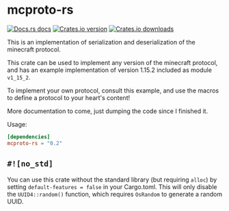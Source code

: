 # mcproto-rs

[![Docs.rs docs](https://docs.rs/mcproto-rs/badge.svg)](https://docs.rs/mcproto-rs)
[![Crates.io version](https://img.shields.io/crates/v/mcproto-rs.svg)](https://crates.io/crates/mcproto-rs)
[![Crates.io downloads](https://img.shields.io/crates/d/mcproto-rs.svg)](https://crates.io/crates/mcproto-rs)

This is an implementation of serialization and deserialization of the minecraft protocol.

This crate can be used to implement any version of the minecraft protocol, and has an example implementation of version 
1.15.2 included as module `v1_15_2`.

To implement your own protocol, consult this example, and use the macros to define a protocol to your heart's content!

More documentation to come, just dumping the code since I finished it.

Usage:
```toml
[dependencies]
mcproto-rs = "0.2"
```

## `#![no_std]`

You can use this crate without the standard library (but requiring `alloc`) by setting `default-features = false` in 
your Cargo.toml. This will only disable the `UUID4::random()` function, which requires `OsRandom` to generate a random UUID.